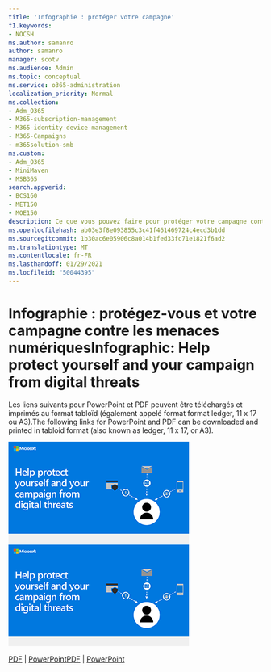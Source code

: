 ```yaml
---
title: 'Infographie : protéger votre campagne'
f1.keywords:
- NOCSH
ms.author: samanro
author: samanro
manager: scotv
ms.audience: Admin
ms.topic: conceptual
ms.service: o365-administration
localization_priority: Normal
ms.collection:
- Adm_O365
- M365-subscription-management
- M365-identity-device-management
- M365-Campaigns
- m365solution-smb
ms.custom:
- Adm_O365
- MiniMaven
- MSB365
search.appverid:
- BCS160
- MET150
- MOE150
description: Ce que vous pouvez faire pour protéger votre campagne contre les attaques numériques.
ms.openlocfilehash: ab03e3f8e093855c3c41f461469724c4ecd3b1dd
ms.sourcegitcommit: 1b30ac6e05906c8a014b1fed33fc71e1821f6ad2
ms.translationtype: MT
ms.contentlocale: fr-FR
ms.lasthandoff: 01/29/2021
ms.locfileid: "50044395"
---
```

# <a name="infographic-help-protect-yourself-and-your-campaign-from-digital-threats"></a><span data-ttu-id="d0854-103">Infographie : protégez-vous et votre campagne contre les menaces numériques</span><span class="sxs-lookup"><span data-stu-id="d0854-103">Infographic: Help protect yourself and your campaign from digital threats</span></span>

<span data-ttu-id="d0854-104">Les liens suivants pour PowerPoint et PDF peuvent être téléchargés et imprimés au format tabloïd (également appelé format format ledger, 11 x 17 ou A3).</span><span class="sxs-lookup"><span data-stu-id="d0854-104">The following links for PowerPoint and PDF can be downloaded and printed in tabloid format (also known as ledger, 11 x 17, or A3).</span></span>

<span data-ttu-id="d0854-105">[![Image de sécurisation de votre graphique d’informations sur la campagne](../media/M365-Campaigns-WhatCanUsersDoToSecure-358x201.png)](downloads/M365CampaignsWhatCanUsersDoToSecure.pdf)</span><span class="sxs-lookup"><span data-stu-id="d0854-105">[![Image for secure your help protect your campaign info graphic](../media/M365-Campaigns-WhatCanUsersDoToSecure-358x201.png)](downloads/M365CampaignsWhatCanUsersDoToSecure.pdf)</span></span>

<span data-ttu-id="d0854-106">[PDF](downloads/M365CampaignsWhatCanUsersDoToSecure.pdf)  |  [PowerPoint](https://github.com/MicrosoftDocs/microsoft-365-docs-pr/raw/live/m365-democracy/microsoft-365/campaigns/downloads/M365CampaignsWhatCanUsersDoToSecure.pptx)</span><span class="sxs-lookup"><span data-stu-id="d0854-106">[PDF](downloads/M365CampaignsWhatCanUsersDoToSecure.pdf) | [PowerPoint](https://github.com/MicrosoftDocs/microsoft-365-docs-pr/raw/live/m365-democracy/microsoft-365/campaigns/downloads/M365CampaignsWhatCanUsersDoToSecure.pptx)</span></span>
